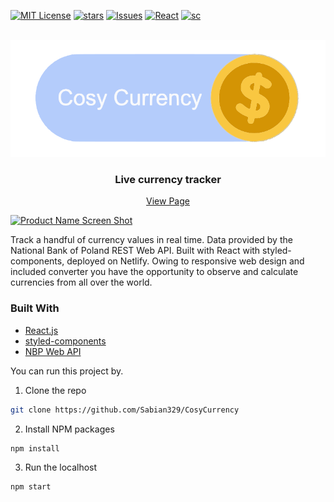 [![MIT License][license-shield]][license-url]
[![stars][stars-shield]][stars-url]
[![Issues][issues-shield]][issues-url]
[![React][react-shield]][react-url]
[![sc][sc-shield]][sc-url]



<br />
<div align="center">
  <a href="https://cosycurrency.netlify.app">
   <img src="https://github.com/Sabian329/SabianWeglinskiTS/blob/main/public/ProjectsViewAssets/CosyCurrency/CCLogo.svg" alt="logo" />
  </a>

  <h3 align="center"> Live currency tracker</h3>

  <p align="center">
    <a href="https://cosycurrency.netlify.app">View Page</a>
  </p>
</div>

[![Product Name Screen Shot][product-screenshot]](https://example.com)

Track a handful of currency values in real time. Data provided by the National Bank of Poland REST Web API. Built with React with styled-components, deployed on Netlify. Owing to responsive web design and included converter you have the opportunity to observe and calculate currencies from all over the world.

  ### Built With

- [React.js](https://reactjs.org/)
- [styled-components](https://styled-components.com/)
- [NBP Web API](http://api.nbp.pl/)

  
You can run this project by.

 1. Clone the repo
   ```sh
   git clone https://github.com/Sabian329/CosyCurrency
   ```
 2. Install NPM packages
   ```sh
   npm install
   ```
 3. Run the localhost
   ```sh
   npm start
   ```

[stars-shield]: https://img.shields.io/github/stars/pislagz/manycoins.svg?style=for-the-badge
[stars-url]: https://github.com/Sabian329/CosyCurrency/stargazers
[issues-shield]: https://img.shields.io/github/issues/pislagz/manycoins.svg?style=for-the-badge
[issues-url]: https://github.com/Sabian329/CosyCurrency/issues
[license-shield]: https://img.shields.io/github/license/pislagz/manycoins?style=for-the-badge
[license-url]:https://github.com/Sabian329/sabian/blob/main/MIT.md
[react-shield]: https://img.shields.io/static/v1?label=&message=React&color=gray&style=for-the-badge&logo=react
[react-url]: https://reactjs.org
[sc-shield]: https://img.shields.io/static/v1?label=&message=styled-components&color=2b2b2b&style=for-the-badge&logo=styledcomponents
[sc-url]: https://styled-components.com
[product-screenshot]: https://github.com/Sabian329/sabian/blob/main/currency.jpg
